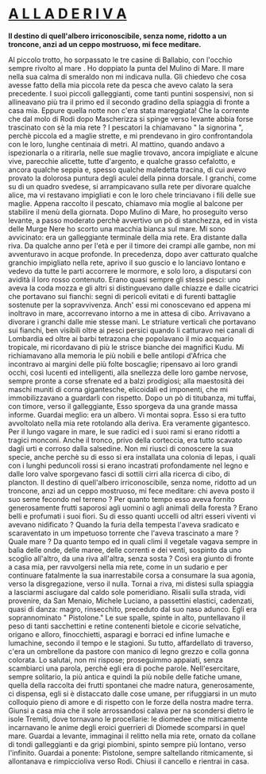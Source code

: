 # <u>A L L A   D E R I V A</u>

**Il destino di quell'albero irriconoscibile, senza nome, ridotto a un troncone, anzi ad un ceppo mostruoso, mi fece meditare.**
                   
Al piccolo trotto, ho sorpassato le tre casine di Ballabio, con l'occhio sempre rivolto al mare .
Ho doppiato la punta del Mulino di Mare.
Il mare nella sua calma di smeraldo non mi indicava nulla. Gli chiedevo  che cosa  avesse fatto della mia piccola  rete da pesca che avevo calato la sera precedente.
I suoi piccoli galleggianti, come tanti puntini sospensivi, non si allineavano più tra il primo ed il secondo gradino della spiaggia di fronte a casa mia.
Eppure quella notte non c'era stata mareggiata! Che la corrente che dal molo di Rodi dopo Mascherizza si spinge verso levante abbia forse trascinato con sè la mia rete ?
I pescatori la chiamavano " la signorina ", perchè piccola ed a maglie strette, e mi prendevano in giro confrontandola con le  loro, lunghe centinaia di metri.
Al mattino, quando andavo a ispezionarla o a ritirarla, nelle sue maglie  trovavo, ancora impigliate e alcune vive, parecchie alicette, tutte d'argento, e qualche grasso cefalotto, e ancora  qualche seppia e, spesso qualche maledetta tracina, di cui avevo provato la dolorosa puntura degli aculei della  pinna dorsale.
I granchi, come su di un quadro svedese, si arrampicavano sulla rete per divorare qualche alice, ma vi restavano impigliati e con le loro chele trinciavano i fili delle sue maglie.
Appena raccolto il pescato, chiamavo mia moglie al balcone per stabilire il menù della giornata.
Dopo Mulino di Mare, ho proseguito verso levante, a passo moderato perchè avvertivo un pò di stanchezza, ed in vista delle Murge Nere ho scorto una macchia bianca sul mare. Mi sono avvicinato: era un galleggiante terminale della mia rete.
Era distante dalla riva.  Da qualche anno  per l'età e per il timore dei crampi alle gambe, non mi avventuravo in acque profonde. 
In precedenza, dopo  aver catturato qualche granchio impigliato nella rete, aprivo il suo guscio e lo lanciavo lontano e vedevo  da tutte le parti accorrere  le mormore, e solo loro, a disputarsi con avidità il loro rosso contenuto. 
Erano quasi sempre gli stessi pesci: uno aveva la coda mozza e gli altri si distinguevano  dalle chiazze e dalle cicatrici che portavano sui fianchi:  segni di pericoli evitati e di furenti battaglie sostenute per la sopravvivenza.
Anch' essi mi conoscevano ed appena mi inoltravo in mare, accorrevano intorno a me in attesa di cibo. Arrivavano a divorare i granchi dalle mie stesse mani.
Le striature verticali che portavano sui fianchi, ben visibili oltre ai pesci persici quando li catturavo nei canali di Lombardia ed oltre ai barbi tetrazona che popolavano il mio acquario tropicale, mi ricordavano di più le strisce bianche dei magnifici Kudu.
Mi richiamavano alla memoria le più  nobili e belle antilopi d'Africa che incontravo  ai margini delle più folte boscaglie; ripensavo ai  loro grandi  occhi, così lucenti ed intelligenti, alla  snellezza delle loro gambe nervose, sempre pronte a corse sfrenate ed a balzi prodigiosi; alla  maestosità dei maschi muniti di corna gigantesche, elicoidali ed imponenti, che mi immobilizzavano a guardarli con rispetto.
Dopo un pò di titubanza, mi tuffai, con timore, verso il galleggiante, Esso sporgeva da una grande massa informe.
Guardai meglio: era un albero. Vi montai sopra. Esso si era tutto avvoltolato nella mia rete rotolando alla deriva. Era veramente gigantesco.
Per il lungo vagare in mare, le sue radici ed i suoi rami si erano ridotti a tragici monconi.
Anche il tronco,   privo della corteccia, era tutto scavato dagli urti e corroso dalla salsedine.
Non mi riuscì di conoscere la sua specie, anche perchè su di esso si era installata una colonia di lepas,  i quali con i lunghi peduncoli rossi si erano incastrati profondamente nel legno e dalle loro valve sporgevano fasci di sottili cirri alla ricerca di cibo, di plancton.
Il destino di quell'albero irriconoscibile, senza nome, ridotto ad un troncone, anzi ad un ceppo mostruoso, mi fece meditare: chi aveva posto il suo seme fecondo nel terreno ?
Per quanto tempo esso aveva fornito generosamente frutti saporosi agli uomini o agli animali della foresta ? Erano belli e profumati i suoi fiori. Su di esso quanti uccelli od  altri esseri viventi vi avevano nidificato ?
Quando la furia della tempesta l'aveva sradicato e scaraventato in um impetuoso torrente che l'aveva trascinato a mare ? Quale mare ?
Da quanto tempo ed in quali climi il vegetale  vagava sempre in balìa delle onde, delle maree, delle correnti e dei venti, sospinto da uno scoglio all'altro, da una riva all'altra, senza sosta ?
Così era giunto di fronte a casa mia, per ravvolgersi nella mia rete, come in un sudario e per continuare fatalmente la sua inarrestabile corsa a consumare la sua agonia, verso la disgregazione, verso il nulla.
Tornai a riva, mi distesi sulla spiaggia a lasciarmi asciugare dal caldo sole pomeridiano. 
Risalii sulla strada, vidi provenire, da San Menaio, Michele Luciano, a passettini elastici, cadenzati, quasi di danza:  magro, rinsecchito, preceduto dal suo naso adunco.
Egli   era soprannominato "  Pistolone."
Le sue spalle, spinte in alto, puntellavano  il peso di tanti sacchettini e retine contenenti bietole e cicorie selvatiche, origano e alloro, finocchietti, asparagi e borraci ed infine lumache e lumachine, secondo il tempo e le stagioni.
Su tutto, affardellato di traverso, c'era un ombrellone da pastore con manico di legno grezzo e colla gonna colorata.
Lo salutai, non mi rispose; proseguimmo appaiati, senza scambiarci una parola, perchè  egli era di poche parole.
Nell'esercitare, sempre solitario, la più antica e quindi la più nobile delle fatiche umane,  quella della raccolta dei frutti spontanei che madre natura, generosamente, ci dispensa, egli si è distaccato dalle cose umane, per rifuggiarsi in un muto colloquio pieno di amore e di rispetto con le forze della nostra madre terra.
Giunsi a casa mia che il sole arrossandosi calava per  na scondersi dietro le isole Tremiti, dove tornavano le procellarie: le diomedee che miticamente incarnavano le anime degli eroici guerrieri di Diomede scomparsi in quel mare.
Guardai a levante, immaginai il relitto nella mia rete, ornato da collane di tondi galleggianti e da grigi piombini, spinto sempre più lontano, verso l'infinito.
Guardai a ponente: Pistolone, sempre saltellando ritmicamente, si allontanava e   rimpiccioliva verso Rodi.
Chiusi il cancello e rientrai in casa. 